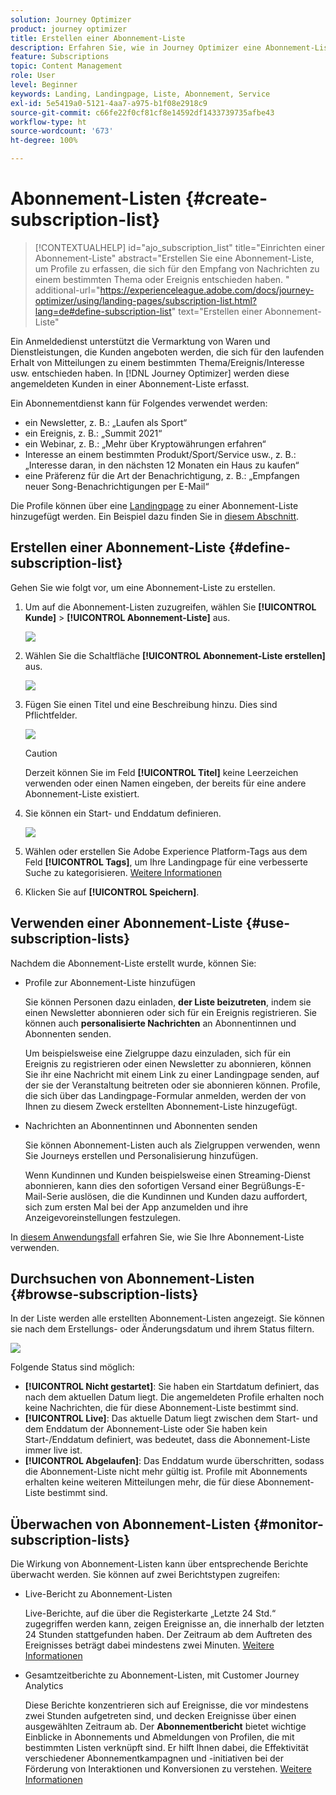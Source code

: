 ```yaml
---
solution: Journey Optimizer
product: journey optimizer
title: Erstellen einer Abonnement-Liste
description: Erfahren Sie, wie in Journey Optimizer eine Abonnement-Liste eingerichtet wird.
feature: Subscriptions
topic: Content Management
role: User
level: Beginner
keywords: Landing, Landingpage, Liste, Abonnement, Service
exl-id: 5e5419a0-5121-4aa7-a975-b1f08e2918c9
source-git-commit: c66fe22f0cf81cf8e14592df1433739735afbe43
workflow-type: ht
source-wordcount: '673'
ht-degree: 100%

---
```


# Abonnement-Listen {#create-subscription-list}

>[!CONTEXTUALHELP]
>id="ajo_subscription_list"
>title="Einrichten einer Abonnement-Liste"
>abstract="Erstellen Sie eine Abonnement-Liste, um Profile zu erfassen, die sich für den Empfang von Nachrichten zu einem bestimmten Thema oder Ereignis entschieden haben. "
>additional-url="https://experienceleague.adobe.com/docs/journey-optimizer/using/landing-pages/subscription-list.html?lang=de#define-subscription-list" text="Erstellen einer Abonnement-Liste"

Ein Anmeldedienst unterstützt die Vermarktung von Waren und Dienstleistungen, die Kunden angeboten werden, die sich für den laufenden Erhalt von Mitteilungen zu einem bestimmten Thema/Ereignis/Interesse usw. entschieden haben. In [!DNL Journey Optimizer] werden diese angemeldeten Kunden in einer Abonnement-Liste erfasst.

Ein Abonnementdienst kann für Folgendes verwendet werden:

* ein Newsletter, z. B.: „Laufen als Sport“
* ein Ereignis, z. B.: „Summit 2021“
* ein Webinar, z. B.: „Mehr über Kryptowährungen erfahren“
* Interesse an einem bestimmten Produkt/Sport/Service usw., z. B.: „Interesse daran, in den nächsten 12 Monaten ein Haus zu kaufen“
* eine Präferenz für die Art der Benachrichtigung, z. B.: „Empfangen neuer Song-Benachrichtigungen per E-Mail“

Die Profile können über eine [Landingpage](create-lp.md) zu einer Abonnement-Liste hinzugefügt werden. Ein Beispiel dazu finden Sie in [diesem Abschnitt](lp-use-cases.md#subscription-to-a-service).

## Erstellen einer Abonnement-Liste {#define-subscription-list}

Gehen Sie wie folgt vor, um eine Abonnement-Liste zu erstellen.

1. Um auf die Abonnement-Listen zuzugreifen, wählen Sie **[!UICONTROL Kunde]** > **[!UICONTROL Abonnement-Liste]** aus.

   ![](assets/lp_subscription-lists.png)

1. Wählen Sie die Schaltfläche **[!UICONTROL Abonnement-Liste erstellen]** aus.

   ![](assets/lp_create-subscription-list.png)

1. Fügen Sie einen Titel und eine Beschreibung hinzu. Dies sind Pflichtfelder.

   ![](assets/lp_subscription-list-name.png)

   >[!CAUTION]
   >
   >Derzeit können Sie im Feld **[!UICONTROL Titel]** keine Leerzeichen verwenden oder einen Namen eingeben, der bereits für eine andere Abonnement-Liste existiert.

1. Sie können ein Start- und Enddatum definieren.

   ![](assets/lp_subscription-list-dates.png)

1. Wählen oder erstellen Sie Adobe Experience Platform-Tags aus dem Feld **[!UICONTROL Tags]**, um Ihre Landingpage für eine verbesserte Suche zu kategorisieren. [Weitere Informationen](../start/search-filter-categorize.md#tags)

1. Klicken Sie auf **[!UICONTROL Speichern]**.

## Verwenden einer Abonnement-Liste {#use-subscription-lists}

Nachdem die Abonnement-Liste erstellt wurde, können Sie:

* Profile zur Abonnement-Liste hinzufügen

  Sie können Personen dazu einladen, **der Liste beizutreten**, indem sie einen Newsletter abonnieren oder sich für ein Ereignis registrieren. Sie können auch **personalisierte Nachrichten** an Abonnentinnen und Abonnenten senden.

  Um beispielsweise eine Zielgruppe dazu einzuladen, sich für ein Ereignis zu registrieren oder einen Newsletter zu abonnieren, können Sie ihr eine Nachricht mit einem Link zu einer Landingpage senden, auf der sie der Veranstaltung beitreten oder sie abonnieren können. Profile, die sich über das Landingpage-Formular anmelden, werden der von Ihnen zu diesem Zweck erstellten Abonnement-Liste hinzugefügt.

* Nachrichten an Abonnentinnen und Abonnenten senden

  Sie können Abonnement-Listen auch als Zielgruppen verwenden, wenn Sie Journeys erstellen und Personalisierung hinzufügen.

  Wenn Kundinnen und Kunden beispielsweise einen Streaming-Dienst abonnieren, kann dies den sofortigen Versand einer Begrüßungs-E-Mail-Serie auslösen, die die Kundinnen und Kunden dazu auffordert, sich zum ersten Mal bei der App anzumelden und ihre Anzeigevoreinstellungen festzulegen.

In [diesem Anwendungsfall](lp-use-cases.md#subscription-to-a-service) erfahren Sie, wie Sie Ihre Abonnement-Liste verwenden.


## Durchsuchen von Abonnement-Listen {#browse-subscription-lists}

In der Liste werden alle erstellten Abonnement-Listen angezeigt. Sie können sie nach dem Erstellungs- oder Änderungsdatum und ihrem Status filtern.

![](assets/lp_subscription-filters.png)

Folgende Status sind möglich:

* **[!UICONTROL Nicht gestartet]**: Sie haben ein Startdatum definiert, das nach dem aktuellen Datum liegt. Die angemeldeten Profile erhalten noch keine Nachrichten, die für diese Abonnement-Liste bestimmt sind.
* **[!UICONTROL Live]**: Das aktuelle Datum liegt zwischen dem Start- und dem Enddatum der Abonnement-Liste oder Sie haben kein Start-/Enddatum definiert, was bedeutet, dass die Abonnement-Liste immer live ist.
* **[!UICONTROL Abgelaufen]**: Das Enddatum wurde überschritten, sodass die Abonnement-Liste nicht mehr gültig ist. Profile mit Abonnements erhalten keine weiteren Mitteilungen mehr, die für diese Abonnement-Liste bestimmt sind.


## Überwachen von Abonnement-Listen {#monitor-subscription-lists}

Die Wirkung von Abonnement-Listen kann über entsprechende Berichte überwacht werden. Sie können auf zwei Berichtstypen zugreifen:

* Live-Bericht zu Abonnement-Listen

  Live-Berichte, auf die über die Registerkarte „Letzte 24 Std.“ zugegriffen werden kann, zeigen Ereignisse an, die innerhalb der letzten 24 Stunden stattgefunden haben. Der Zeitraum ab dem Auftreten des Ereignisses beträgt dabei mindestens zwei Minuten. [Weitere Informationen](../reports/subscription-report-live.md)

* Gesamtzeitberichte zu Abonnement-Listen, mit Customer Journey Analytics

  Diese Berichte konzentrieren sich auf Ereignisse, die vor mindestens zwei Stunden aufgetreten sind, und decken Ereignisse über einen ausgewählten Zeitraum ab. Der **Abonnementbericht** bietet wichtige Einblicke in Abonnements und Abmeldungen von Profilen, die mit bestimmten Listen verknüpft sind. Er hilft Ihnen dabei, die Effektivität verschiedener Abonnementkampagnen und -initiativen bei der Förderung von Interaktionen und Konversionen zu verstehen. [Weitere Informationen](../reports/subscription-report-global-cja.md)
